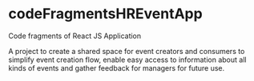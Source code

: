 # codeFragmentsHREventApp
Code fragments of React JS Application

A project to create a shared space for event creators and consumers to simplify event creation flow, enable easy access to information about all kinds of events and gather feedback for managers for future use.
